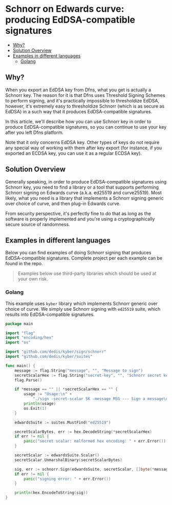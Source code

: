 <!-- 
  DO NOT EDIT THIS FILE!
  This file was generated automatically via a script. Please,
  edit `README-tpl.md` instead.
-->

# Schnorr on Edwards curve: producing EdDSA-compatible signatures

<!-- toc -->

- [Why?](#why)
- [Solution Overview](#solution-overview)
- [Examples in different languages](#examples-in-different-languages)
  * [Golang](#golang)

<!-- tocstop -->

## Why?

When you export an EdDSA key from Dfns, what you get is actually a Schnorr key. The reason
for it is that Dfns uses Threshold Signing Schemes to perform signing, and it's practically
impossible to thresholdize EdDSA, however, it's extremely easy to thresholdize Schnorr
(which is as secure as EdDSA) in a such way that it produces EdDSA-compatible signatures.

In this article, we'll describe how you can use Schnorr key in order to produce EdDSA-compatible
signatures, so you can continue to use your key after you left Dfns platform.

Note that it only concerns EdDSA key. Other types of keys do not require any special way of
working with them after key export (for instance, if you exported an ECDSA key, you can use
it as a regular ECDSA key).

## Solution Overview
Generally speaking, in order to produce EdDSA-compatible signatures using Schnorr key, you
need to find a library or a tool that supports performing Schnorr signing on Edwards curve
(a.k.a. ed25519 and curve25519). Most likely, what you need is a library that implements
a Schnorr signing generic over choice of curve, and then plug-in Edwards curve.

From security perspective, it's perfectly fine to do that as long as the software is properly
implemented and you're using a cryptographically secure source of randomness.

## Examples in different languages
Below you can find examples of doing Schnorr signing that produces EdDSA-compatible signatures.
Complete project per each example can be found in the repo.

> Examples below use third-party libraries which should be used at your own risk.

### Golang
This example uses `kyber` library which implements Schnorr generic over choice of curve. We
simply use Schnorr signing with `ed25519` suite, which results into EdDSA-compatible
signatures.

```go
package main

import "flag"
import "encoding/hex"
import "os"

import "github.com/dedis/kyber/sign/schnorr"
import "github.com/dedis/kyber/suites"

func main() {
	message := flag.String("message", "", "Message to sign")
	secretScalarHex := flag.String("secret-key", "", "Schnorr secret key, in hex")
	flag.Parse()

	if *message == "" || *secretScalarHex == "" {
		usage := "Usage:\n" +
			"./sign -secret-scalar SK -message MSG --- Sign a message\n"
		println(usage)
		os.Exit(1)
	}

	edwardsSuite := suites.MustFind("ed25519")

	secretScalarBytes, err := hex.DecodeString(*secretScalarHex)
	if err != nil {
		panic("secret scalar: malformed hex encoding: " + err.Error())
	}

	secretScalar := edwardsSuite.Scalar()
	secretScalar.UnmarshalBinary(secretScalarBytes)

	sig, err := schnorr.Sign(edwardsSuite, secretScalar, []byte(*message))
	if err != nil {
		panic("signing error: " + err.Error())
	}

	println(hex.EncodeToString(sig))
}
```

